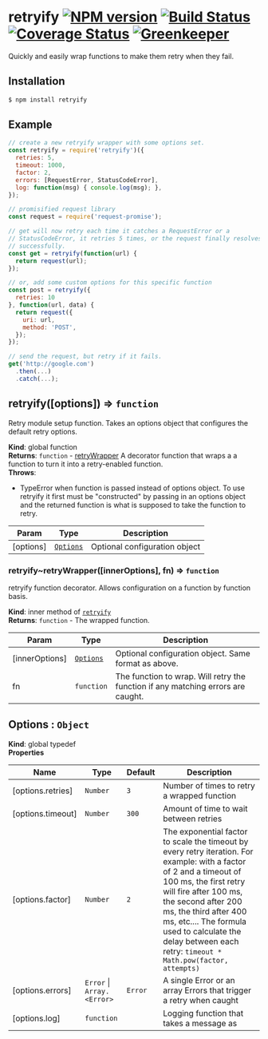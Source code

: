 # retryify [![NPM version][npm-image]][npm-url] [![Build Status][ci-image]][ci-url] [![Coverage Status][coverage-image]][coverage-url] [![Greenkeeper][gk-image]][gk-url]

Quickly and easily wrap functions to make them retry when they fail.
## Installation

```bash
$ npm install retryify
```

## Example
```js
// create a new retryify wrapper with some options set.
const retryify = require('retryify')({
  retries: 5,
  timeout: 1000,
  factor: 2,
  errors: [RequestError, StatusCodeError],
  log: function(msg) { console.log(msg); },
});

// promisified request library
const request = require('request-promise');

// get will now retry each time it catches a RequestError or a
// StatusCodeError, it retries 5 times, or the request finally resolves
// successfully.
const get = retryify(function(url) {
  return request(url);
});

// or, add some custom options for this specific function
const post = retryify({
  retries: 10
}, function(url, data) {
  return request({
    uri: url,
    method: 'POST',
  });
});

// send the request, but retry if it fails.
get('http://google.com')
  .then(...)
  .catch(...);
```

<a name="retryify"></a>

## retryify([options]) ⇒ <code>function</code>
Retry module setup function. Takes an options object that configures the
default retry options.

**Kind**: global function
<br>**Returns**: <code>function</code> - [retryWrapper](retryWrapper) A decorator function that wraps a
  a function to turn it into a retry-enabled function.
<br>**Throws**:

- TypeError when function is passed instead of options object.
To use retryify it first must be "constructed" by passing in an options
object and the returned function is what is supposed to take the function
to retry.


| Param | Type | Description |
| --- | --- | --- |
| [options] | [<code>Options</code>](#Options) | Optional configuration object |

<a name="retryify..retryWrapper"></a>

### retryify~retryWrapper([innerOptions], fn) ⇒ <code>function</code>
retryify function decorator. Allows configuration on a function by function
basis.

**Kind**: inner method of [<code>retryify</code>](#retryify)
<br>**Returns**: <code>function</code> - The wrapped function.

| Param | Type | Description |
| --- | --- | --- |
| [innerOptions] | [<code>Options</code>](#Options) | Optional configuration object. Same   format as above. |
| fn | <code>function</code> | The function to wrap. Will retry the function if any   matching errors are caught. |

<a name="Options"></a>

## Options : <code>Object</code>
**Kind**: global typedef
<br>**Properties**

| Name | Type | Default | Description |
| --- | --- | --- | --- |
| [options.retries] | <code>Number</code> | <code>3</code> | Number of times to retry a wrapped   function |
| [options.timeout] | <code>Number</code> | <code>300</code> | Amount of time to wait between retries |
| [options.factor] | <code>Number</code> | <code>2</code> | The exponential factor to scale the   timeout by every retry iteration. For example: with a factor of 2 and a   timeout of 100 ms, the first retry will fire after 100 ms, the second   after 200 ms, the third after 400 ms, etc.... The formula used to   calculate the delay between each retry:   ```timeout * Math.pow(factor, attempts)``` |
| [options.errors] | <code>Error</code> \| <code>Array.&lt;Error&gt;</code> | <code>Error</code> | A single Error or an   array Errors that trigger a retry when caught |
| [options.log] | <code>function</code> |  | Logging function that takes a message as |


[npm-url]: https://www.npmjs.com/package/retryify
[npm-image]: https://img.shields.io/npm/v/retryify.svg?style=flat-square

[ci-url]: https://travis-ci.com/smartcar/retryify
[ci-image]: https://img.shields.io/travis/com/smartcar/retryify/master.svg?style=flat-square

[coverage-url]: https://codecov.io/gh/smartcar/retryify
[coverage-image]: https://img.shields.io/codecov/c/github/smartcar/retryify/master.svg?style=flat-square

[gk-url]: https://greenkeeper.io
[gk-image]: https://badges.greenkeeper.io/smartcar/retryify.svg?style=flat-square
